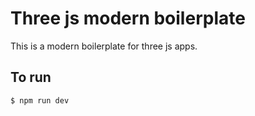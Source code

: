 # Three js modern boilerplate

This is a modern boilerplate for three js apps.

## To run

```shell
$ npm run dev
```
